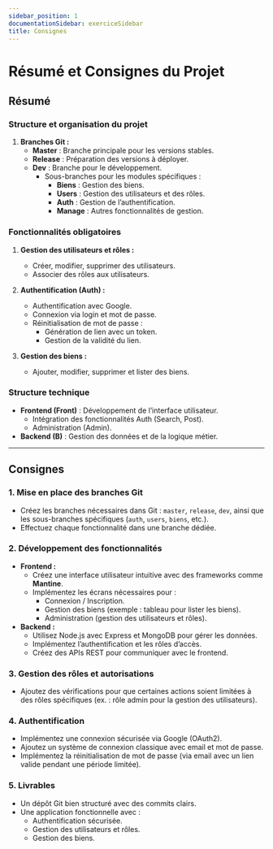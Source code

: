```yaml
---
sidebar_position: 1
documentationSidebar: exerciceSidebar
title: Consignes
---
```


# Résumé et Consignes du Projet

## **Résumé**

### **Structure et organisation du projet**
1. **Branches Git :**
   - **Master** : Branche principale pour les versions stables.
   - **Release** : Préparation des versions à déployer.
   - **Dev** : Branche pour le développement.
     - Sous-branches pour les modules spécifiques :
       - **Biens** : Gestion des biens.
       - **Users** : Gestion des utilisateurs et des rôles.
       - **Auth** : Gestion de l’authentification.
       - **Manage** : Autres fonctionnalités de gestion.

### **Fonctionnalités obligatoires**
1. **Gestion des utilisateurs et rôles :**
   - Créer, modifier, supprimer des utilisateurs.
   - Associer des rôles aux utilisateurs.

2. **Authentification (Auth) :**
   - Authentification avec Google.
   - Connexion via login et mot de passe.
   - Réinitialisation de mot de passe :
     - Génération de lien avec un token.
     - Gestion de la validité du lien.

3. **Gestion des biens :**
   - Ajouter, modifier, supprimer et lister des biens.

### **Structure technique**
- **Frontend (Front)** : Développement de l’interface utilisateur.
  - Intégration des fonctionnalités Auth (Search, Post).
  - Administration (Admin).
- **Backend (B)** : Gestion des données et de la logique métier.

---

## **Consignes**

### 1. **Mise en place des branches Git**
- Créez les branches nécessaires dans Git : `master`, `release`, `dev`, ainsi que les sous-branches spécifiques (`auth`, `users`, `biens`, etc.).
- Effectuez chaque fonctionnalité dans une branche dédiée.

### 2. **Développement des fonctionnalités**
- **Frontend :**
  - Créez une interface utilisateur intuitive avec des frameworks comme **Mantine**.
  - Implémentez les écrans nécessaires pour :
    - Connexion / Inscription.
    - Gestion des biens (exemple : tableau pour lister les biens).
    - Administration (gestion des utilisateurs et rôles).
- **Backend :**
  - Utilisez Node.js avec Express et MongoDB pour gérer les données.
  - Implémentez l’authentification et les rôles d’accès.
  - Créez des APIs REST pour communiquer avec le frontend.

### 3. **Gestion des rôles et autorisations**
- Ajoutez des vérifications pour que certaines actions soient limitées à des rôles spécifiques (ex. : rôle admin pour la gestion des utilisateurs).

### 4. **Authentification**
- Implémentez une connexion sécurisée via Google (OAuth2).
- Ajoutez un système de connexion classique avec email et mot de passe.
- Implémentez la réinitialisation de mot de passe (via email avec un lien valide pendant une période limitée).

### 5. **Livrables**
- Un dépôt Git bien structuré avec des commits clairs.
- Une application fonctionnelle avec :
  - Authentification sécurisée.
  - Gestion des utilisateurs et rôles.
  - Gestion des biens.